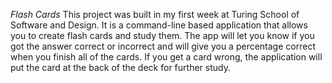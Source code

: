 *Flash Cards*
This project was built in my first week at Turing School of Software and Design.  It is a command-line based application that allows you to
create flash cards and study them.  The app will let you know if you got the answer correct or incorrect and will give you a percentage
correct when you finish all of the cards.  If you get a card wrong, the application will put the card at the back of the deck for further study.
